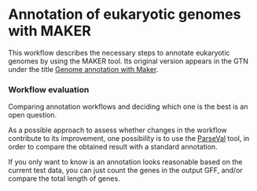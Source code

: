 # Annotation of eukaryotic genomes with MAKER

This workflow describes the necessary steps to annotate eukaryotic genomes by using the MAKER tool. Its original version appears in the GTN under the title [Genome annotation with Maker](https://training.galaxyproject.org/training-material/topics/genome-annotation/tutorials/annotation-with-maker/tutorial.html).

### Workflow evaluation

Comparing annotation workflows and deciding which one is the best is an open question. 

As a possible approach to assess whether changes in the workflow contribute to its improvement, one possibility is to use the [ParseVal](https://usegalaxy.eu/root?tool_id=toolshed.g2.bx.psu.edu/repos/iuc/aegean_parseval/aegean_parseval/0.16.0) tool, in order to compare the obtained result with a standard annotation.

If you only want to know is an annotation looks reasonable based on the current test data, you can just count the genes in the output GFF, and/or compare the total length of genes.
